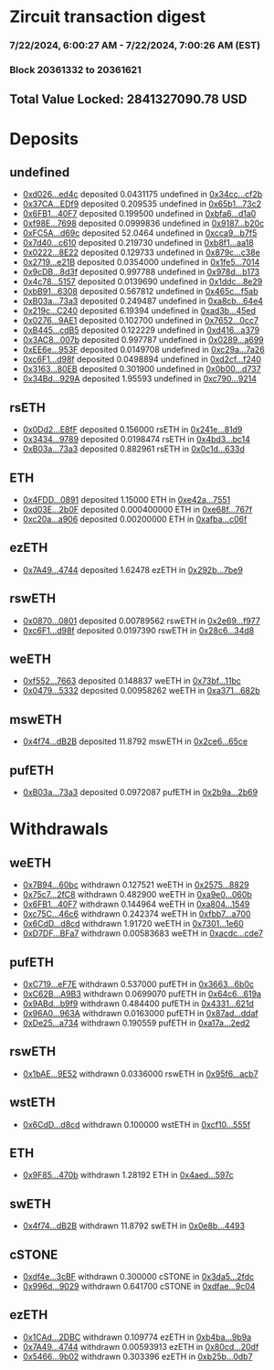 # Zircuit transaction digest
### 7/22/2024, 6:00:27 AM - 7/22/2024, 7:00:26 AM (EST)
### Block 20361332 to 20361621

## Total Value Locked: 2841327090.78 USD

# Deposits
## undefined
- [0xd026...ed4c](https://etherscan.io/address/0xd0261D5FFb2Db6E6bd7690E0907Ba38e5C25ed4c) deposited 0.0431175 undefined in [0x34cc...cf2b](https://etherscan.io/tx/0xd0261D5FFb2Db6E6bd7690E0907Ba38e5C25ed4c)
- [0x37CA...EDf9](https://etherscan.io/address/0x37CA6aC08Ad6afaa35b25951192F002eEd6fEDf9) deposited 0.209535 undefined in [0x65b1...73c2](https://etherscan.io/tx/0x37CA6aC08Ad6afaa35b25951192F002eEd6fEDf9)
- [0x6FB1...40F7](https://etherscan.io/address/0x6FB1a47BA75ed29af13AB62b1C0f20a0B2d640F7) deposited 0.199500 undefined in [0xbfa6...d1a0](https://etherscan.io/tx/0x6FB1a47BA75ed29af13AB62b1C0f20a0B2d640F7)
- [0xf98E...7698](https://etherscan.io/address/0xf98EA8D72ab7fDe485334a711cB5DD3085D47698) deposited 0.0999836 undefined in [0x9187...b20c](https://etherscan.io/tx/0xf98EA8D72ab7fDe485334a711cB5DD3085D47698)
- [0xFC5A...d69c](https://etherscan.io/address/0xFC5Ad91f9226Ae735D001421d24bD3AFD6Fbd69c) deposited 52.0464 undefined in [0xcca9...b7f5](https://etherscan.io/tx/0xFC5Ad91f9226Ae735D001421d24bD3AFD6Fbd69c)
- [0x7d40...c610](https://etherscan.io/address/0x7d40113B02240e9ba5092f22EbEAED7235e2c610) deposited 0.219730 undefined in [0xb8f1...aa18](https://etherscan.io/tx/0x7d40113B02240e9ba5092f22EbEAED7235e2c610)
- [0x0222...8E22](https://etherscan.io/address/0x0222cbD9E4aA9838aae393F94a28ad7b52D58E22) deposited 0.129733 undefined in [0x879c...c38e](https://etherscan.io/tx/0x0222cbD9E4aA9838aae393F94a28ad7b52D58E22)
- [0x2719...e21B](https://etherscan.io/address/0x2719e4c5F93224F02D7B0cA9F86894A98F49e21B) deposited 0.0354000 undefined in [0x1fe5...7014](https://etherscan.io/tx/0x2719e4c5F93224F02D7B0cA9F86894A98F49e21B)
- [0x9cDB...8d3f](https://etherscan.io/address/0x9cDB491354086AB189Dbb17360C33970B7298d3f) deposited 0.997788 undefined in [0x978d...b173](https://etherscan.io/tx/0x9cDB491354086AB189Dbb17360C33970B7298d3f)
- [0x4c78...5157](https://etherscan.io/address/0x4c7835507b3938d14248FE0e3164D927D9bd5157) deposited 0.0139690 undefined in [0x1ddc...8e29](https://etherscan.io/tx/0x4c7835507b3938d14248FE0e3164D927D9bd5157)
- [0xbB91...6308](https://etherscan.io/address/0xbB91472E7b7174dEd92b9fa215f9F4B26a536308) deposited 0.567812 undefined in [0x465c...f5ab](https://etherscan.io/tx/0xbB91472E7b7174dEd92b9fa215f9F4B26a536308)
- [0xB03a...73a3](https://etherscan.io/address/0xB03a30793a2c1Cf7b1dd3DE352af581fb54c73a3) deposited 0.249487 undefined in [0xa8cb...64e4](https://etherscan.io/tx/0xB03a30793a2c1Cf7b1dd3DE352af581fb54c73a3)
- [0x219c...C240](https://etherscan.io/address/0x219c0bbC60a30F870e17c09FA7f898619485C240) deposited 6.19394 undefined in [0xad3b...45ed](https://etherscan.io/tx/0x219c0bbC60a30F870e17c09FA7f898619485C240)
- [0x0276...9AE1](https://etherscan.io/address/0x027639b8A535D740fa9518890D3558Bd00fF9AE1) deposited 0.102700 undefined in [0x7652...0cc7](https://etherscan.io/tx/0x027639b8A535D740fa9518890D3558Bd00fF9AE1)
- [0xB445...cdB5](https://etherscan.io/address/0xB4456fa8ca06013BD9545EcCAc56d42a19B4cdB5) deposited 0.122229 undefined in [0xd416...a379](https://etherscan.io/tx/0xB4456fa8ca06013BD9545EcCAc56d42a19B4cdB5)
- [0x3AC8...007b](https://etherscan.io/address/0x3AC8450769Ea04192f46F638C673293EE8b9007b) deposited 0.997787 undefined in [0x0289...a699](https://etherscan.io/tx/0x3AC8450769Ea04192f46F638C673293EE8b9007b)
- [0xEE6e...953F](https://etherscan.io/address/0xEE6e21f649Fc6b7cF8DD7842573652b1896D953F) deposited 0.0149708 undefined in [0xc29a...7a26](https://etherscan.io/tx/0xEE6e21f649Fc6b7cF8DD7842573652b1896D953F)
- [0xc6F1...d98f](https://etherscan.io/address/0xc6F1eC8AAeD5b5f3E6DcDEa4008e4724369Ed98f) deposited 0.0498894 undefined in [0xd2cf...f240](https://etherscan.io/tx/0xc6F1eC8AAeD5b5f3E6DcDEa4008e4724369Ed98f)
- [0x3163...80EB](https://etherscan.io/address/0x31632636D664895f1BD9D03f5F7c162A2A6980EB) deposited 0.301900 undefined in [0x0b00...d737](https://etherscan.io/tx/0x31632636D664895f1BD9D03f5F7c162A2A6980EB)
- [0x34Bd...929A](https://etherscan.io/address/0x34BdaB3042Cfd0614658B2E1da368F8Ca484929A) deposited 1.95593 undefined in [0xc790...9214](https://etherscan.io/tx/0x34BdaB3042Cfd0614658B2E1da368F8Ca484929A)
## rsETH
- [0x0Dd2...E8fF](https://etherscan.io/address/0x0Dd27a70791E0f6bD2960a9311baA5D1F285E8fF) deposited 0.156000 rsETH in [0x241e...81d9](https://etherscan.io/tx/0x0Dd27a70791E0f6bD2960a9311baA5D1F285E8fF)
- [0x3434...9789](https://etherscan.io/address/0x34349c5569e7B846c3558961552D2202760A9789) deposited 0.0198474 rsETH in [0x4bd3...bc14](https://etherscan.io/tx/0x34349c5569e7B846c3558961552D2202760A9789)
- [0xB03a...73a3](https://etherscan.io/address/0xB03a30793a2c1Cf7b1dd3DE352af581fb54c73a3) deposited 0.882961 rsETH in [0x0c1d...633d](https://etherscan.io/tx/0xB03a30793a2c1Cf7b1dd3DE352af581fb54c73a3)
## ETH
- [0x4FDD...0891](https://etherscan.io/address/0x4FDD8fc4D2B5A3eF49AF517eF747d9F1c6710891) deposited 1.15000 ETH in [0xe42a...7551](https://etherscan.io/tx/0x4FDD8fc4D2B5A3eF49AF517eF747d9F1c6710891)
- [0xd03E...2b0F](https://etherscan.io/address/0xd03E33B5b6556E43734B764c3D6F10F80B932b0F) deposited 0.000400000 ETH in [0xe68f...767f](https://etherscan.io/tx/0xd03E33B5b6556E43734B764c3D6F10F80B932b0F)
- [0xc20a...a906](https://etherscan.io/address/0xc20a75670E372e105eACdfd9289A62c4D70Ca906) deposited 0.00200000 ETH in [0xafba...c06f](https://etherscan.io/tx/0xc20a75670E372e105eACdfd9289A62c4D70Ca906)
## ezETH
- [0x7A49...4744](https://etherscan.io/address/0x7A493Be5c2ce014cD049Bf178a1ac0Db1B434744) deposited 1.62478 ezETH in [0x292b...7be9](https://etherscan.io/tx/0x7A493Be5c2ce014cD049Bf178a1ac0Db1B434744)
## rswETH
- [0x0870...0801](https://etherscan.io/address/0x0870278B059DE53899d3B698c61Be8c532ef0801) deposited 0.00789562 rswETH in [0x2e69...f977](https://etherscan.io/tx/0x0870278B059DE53899d3B698c61Be8c532ef0801)
- [0xc6F1...d98f](https://etherscan.io/address/0xc6F1eC8AAeD5b5f3E6DcDEa4008e4724369Ed98f) deposited 0.0197390 rswETH in [0x28c6...34d8](https://etherscan.io/tx/0xc6F1eC8AAeD5b5f3E6DcDEa4008e4724369Ed98f)
## weETH
- [0xf552...7663](https://etherscan.io/address/0xf552A087a3532e384d3851E3ea0d2A34f97C7663) deposited 0.148837 weETH in [0x73bf...11bc](https://etherscan.io/tx/0xf552A087a3532e384d3851E3ea0d2A34f97C7663)
- [0x0479...5332](https://etherscan.io/address/0x0479760ed93a78f29a57D23B0C3bffF987A15332) deposited 0.00958262 weETH in [0xa371...682b](https://etherscan.io/tx/0x0479760ed93a78f29a57D23B0C3bffF987A15332)
## mswETH
- [0x4f74...dB2B](https://etherscan.io/address/0x4f748Ae065cfecd1aDfDd64839f9f0E7F9C4dB2B) deposited 11.8792 mswETH in [0x2ce6...65ce](https://etherscan.io/tx/0x4f748Ae065cfecd1aDfDd64839f9f0E7F9C4dB2B)
## pufETH
- [0xB03a...73a3](https://etherscan.io/address/0xB03a30793a2c1Cf7b1dd3DE352af581fb54c73a3) deposited 0.0972087 pufETH in [0x2b9a...2b69](https://etherscan.io/tx/0xB03a30793a2c1Cf7b1dd3DE352af581fb54c73a3)
# Withdrawals
## weETH
- [0x7B94...60bc](https://etherscan.io/address/0x7B9417DCd6EbF7Db7127D89555BD6942698260bc) withdrawn 0.127521 weETH in [0x2575...8829](https://etherscan.io/tx/0x7B9417DCd6EbF7Db7127D89555BD6942698260bc)
- [0x75c7...2fC8](https://etherscan.io/address/0x75c77FfE54278D14Cc1bcE1D796a44B36e9f2fC8) withdrawn 0.482900 weETH in [0xa9e0...060b](https://etherscan.io/tx/0x75c77FfE54278D14Cc1bcE1D796a44B36e9f2fC8)
- [0x6FB1...40F7](https://etherscan.io/address/0x6FB1a47BA75ed29af13AB62b1C0f20a0B2d640F7) withdrawn 0.144964 weETH in [0xa804...1549](https://etherscan.io/tx/0x6FB1a47BA75ed29af13AB62b1C0f20a0B2d640F7)
- [0xc75C...46c6](https://etherscan.io/address/0xc75Cb34DbDEe87DFac5B8bBf84Aa3206d8bF46c6) withdrawn 0.242374 weETH in [0xfbb7...a700](https://etherscan.io/tx/0xc75Cb34DbDEe87DFac5B8bBf84Aa3206d8bF46c6)
- [0x6CdD...d8cd](https://etherscan.io/address/0x6CdD6334B7d60fA05Fa48a578DCb754a1D69d8cd) withdrawn 1.91720 weETH in [0x7301...1e60](https://etherscan.io/tx/0x6CdD6334B7d60fA05Fa48a578DCb754a1D69d8cd)
- [0xD7DF...BFa7](https://etherscan.io/address/0xD7DF7E085214743530afF339aFC420c7c720BFa7) withdrawn 0.00583683 weETH in [0xacdc...cde7](https://etherscan.io/tx/0xD7DF7E085214743530afF339aFC420c7c720BFa7)
## pufETH
- [0xC719...eF7E](https://etherscan.io/address/0xC719CFB92193Eea11cd7cE8ed89acFA919c7eF7E) withdrawn 0.537000 pufETH in [0x3663...6b0c](https://etherscan.io/tx/0xC719CFB92193Eea11cd7cE8ed89acFA919c7eF7E)
- [0xC62B...A9B3](https://etherscan.io/address/0xC62B0Be1B0e0b107084fB8D56b62b90cCE5BA9B3) withdrawn 0.0699070 pufETH in [0x64c6...619a](https://etherscan.io/tx/0xC62B0Be1B0e0b107084fB8D56b62b90cCE5BA9B3)
- [0x9ABd...b9f9](https://etherscan.io/address/0x9ABd8d15F7669d5fde9c8eE41F8914351E13b9f9) withdrawn 0.484400 pufETH in [0x4331...621d](https://etherscan.io/tx/0x9ABd8d15F7669d5fde9c8eE41F8914351E13b9f9)
- [0x96A0...963A](https://etherscan.io/address/0x96A0030C410b9EeC033676E9AD205B658036963A) withdrawn 0.0163000 pufETH in [0x87ad...ddaf](https://etherscan.io/tx/0x96A0030C410b9EeC033676E9AD205B658036963A)
- [0xDe25...a734](https://etherscan.io/address/0xDe255AEefD61d58Eb2eE99C8Fd08c4c46213a734) withdrawn 0.190559 pufETH in [0xa17a...2ed2](https://etherscan.io/tx/0xDe255AEefD61d58Eb2eE99C8Fd08c4c46213a734)
## rswETH
- [0x1bAE...9E52](https://etherscan.io/address/0x1bAE43D45EF286430B5aFA3470EA69452Cbe9E52) withdrawn 0.0336000 rswETH in [0x95f6...acb7](https://etherscan.io/tx/0x1bAE43D45EF286430B5aFA3470EA69452Cbe9E52)
## wstETH
- [0x6CdD...d8cd](https://etherscan.io/address/0x6CdD6334B7d60fA05Fa48a578DCb754a1D69d8cd) withdrawn 0.100000 wstETH in [0xcf10...555f](https://etherscan.io/tx/0x6CdD6334B7d60fA05Fa48a578DCb754a1D69d8cd)
## ETH
- [0x9F85...470b](https://etherscan.io/address/0x9F8589944CEeAdb03B28C4CA2A99e8571de5470b) withdrawn 1.28192 ETH in [0x4aed...597c](https://etherscan.io/tx/0x9F8589944CEeAdb03B28C4CA2A99e8571de5470b)
## swETH
- [0x4f74...dB2B](https://etherscan.io/address/0x4f748Ae065cfecd1aDfDd64839f9f0E7F9C4dB2B) withdrawn 11.8792 swETH in [0x0e8b...4493](https://etherscan.io/tx/0x4f748Ae065cfecd1aDfDd64839f9f0E7F9C4dB2B)
## cSTONE
- [0xdf4e...3cBF](https://etherscan.io/address/0xdf4eb10684610296e986c4EE685678Ed350a3cBF) withdrawn 0.300000 cSTONE in [0x3da5...2fdc](https://etherscan.io/tx/0xdf4eb10684610296e986c4EE685678Ed350a3cBF)
- [0x996d...9029](https://etherscan.io/address/0x996d34464D22077Cfc76A64ddB7f80E96b199029) withdrawn 0.641700 cSTONE in [0xdfae...9c04](https://etherscan.io/tx/0x996d34464D22077Cfc76A64ddB7f80E96b199029)
## ezETH
- [0x1CAd...2DBC](https://etherscan.io/address/0x1CAd695Af5639c5657BfF199b875352adF682DBC) withdrawn 0.109774 ezETH in [0xb4ba...9b9a](https://etherscan.io/tx/0x1CAd695Af5639c5657BfF199b875352adF682DBC)
- [0x7A49...4744](https://etherscan.io/address/0x7A493Be5c2ce014cD049Bf178a1ac0Db1B434744) withdrawn 0.00593913 ezETH in [0x80cd...20df](https://etherscan.io/tx/0x7A493Be5c2ce014cD049Bf178a1ac0Db1B434744)
- [0x5466...9b02](https://etherscan.io/address/0x54669f925d0232C35f6293817B1E9bE46ddF9b02) withdrawn 0.303396 ezETH in [0xb25b...0db7](https://etherscan.io/tx/0x54669f925d0232C35f6293817B1E9bE46ddF9b02)
